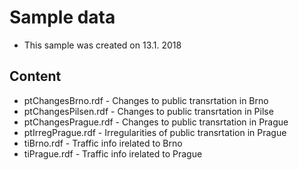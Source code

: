 # Sample data

* This sample was created on 13.1. 2018

## Content

* ptChangesBrno.rdf	 - Changes to public transrtation in Brno
* ptChangesPilsen.rdf	 - Changes to public transrtation in Pilse	
* ptChangesPrague.rdf	 - Changes to public transrtation in Prague	
* ptIrregPrague.rdf	 - Irregularities of public transrtation in Prague	
* tiBrno.rdf	 - Traffic info irelated to Brno	
* tiPrague.rdf	 - Traffic info irelated to Prague
